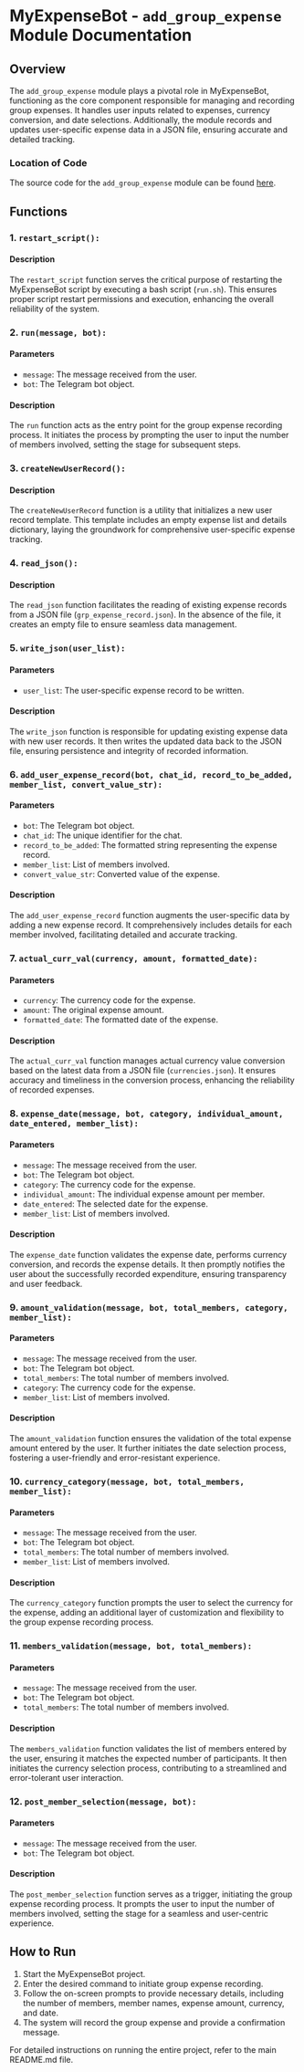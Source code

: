 # MyExpenseBot - `add_group_expense` Module Documentation

## Overview

The `add_group_expense` module plays a pivotal role in MyExpenseBot, functioning as the core component responsible for managing and recording group expenses. It handles user inputs related to expenses, currency conversion, and date selections. Additionally, the module records and updates user-specific expense data in a JSON file, ensuring accurate and detailed tracking.

### Location of Code

The source code for the `add_group_expense` module can be found [here](path/to/expense_manager.py).

## Functions

### 1. `restart_script():`

#### Description

The `restart_script` function serves the critical purpose of restarting the MyExpenseBot script by executing a bash script (`run.sh`). This ensures proper script restart permissions and execution, enhancing the overall reliability of the system.

### 2. `run(message, bot):`

#### Parameters

- `message`: The message received from the user.
- `bot`: The Telegram bot object.

#### Description

The `run` function acts as the entry point for the group expense recording process. It initiates the process by prompting the user to input the number of members involved, setting the stage for subsequent steps.

### 3. `createNewUserRecord():`

#### Description

The `createNewUserRecord` function is a utility that initializes a new user record template. This template includes an empty expense list and details dictionary, laying the groundwork for comprehensive user-specific expense tracking.

### 4. `read_json():`

#### Description

The `read_json` function facilitates the reading of existing expense records from a JSON file (`grp_expense_record.json`). In the absence of the file, it creates an empty file to ensure seamless data management.

### 5. `write_json(user_list):`

#### Parameters

- `user_list`: The user-specific expense record to be written.

#### Description

The `write_json` function is responsible for updating existing expense data with new user records. It then writes the updated data back to the JSON file, ensuring persistence and integrity of recorded information.

### 6. `add_user_expense_record(bot, chat_id, record_to_be_added, member_list, convert_value_str):`

#### Parameters

- `bot`: The Telegram bot object.
- `chat_id`: The unique identifier for the chat.
- `record_to_be_added`: The formatted string representing the expense record.
- `member_list`: List of members involved.
- `convert_value_str`: Converted value of the expense.

#### Description

The `add_user_expense_record` function augments the user-specific data by adding a new expense record. It comprehensively includes details for each member involved, facilitating detailed and accurate tracking.

### 7. `actual_curr_val(currency, amount, formatted_date):`

#### Parameters

- `currency`: The currency code for the expense.
- `amount`: The original expense amount.
- `formatted_date`: The formatted date of the expense.

#### Description

The `actual_curr_val` function manages actual currency value conversion based on the latest data from a JSON file (`currencies.json`). It ensures accuracy and timeliness in the conversion process, enhancing the reliability of recorded expenses.

### 8. `expense_date(message, bot, category, individual_amount, date_entered, member_list):`

#### Parameters

- `message`: The message received from the user.
- `bot`: The Telegram bot object.
- `category`: The currency code for the expense.
- `individual_amount`: The individual expense amount per member.
- `date_entered`: The selected date for the expense.
- `member_list`: List of members involved.

#### Description

The `expense_date` function validates the expense date, performs currency conversion, and records the expense details. It then promptly notifies the user about the successfully recorded expenditure, ensuring transparency and user feedback.

### 9. `amount_validation(message, bot, total_members, category, member_list):`

#### Parameters

- `message`: The message received from the user.
- `bot`: The Telegram bot object.
- `total_members`: The total number of members involved.
- `category`: The currency code for the expense.
- `member_list`: List of members involved.

#### Description

The `amount_validation` function ensures the validation of the total expense amount entered by the user. It further initiates the date selection process, fostering a user-friendly and error-resistant experience.

### 10. `currency_category(message, bot, total_members, member_list):`

#### Parameters

- `message`: The message received from the user.
- `bot`: The Telegram bot object.
- `total_members`: The total number of members involved.
- `member_list`: List of members involved.

#### Description

The `currency_category` function prompts the user to select the currency for the expense, adding an additional layer of customization and flexibility to the group expense recording process.

### 11. `members_validation(message, bot, total_members):`

#### Parameters

- `message`: The message received from the user.
- `bot`: The Telegram bot object.
- `total_members`: The total number of members involved.

#### Description

The `members_validation` function validates the list of members entered by the user, ensuring it matches the expected number of participants. It then initiates the currency selection process, contributing to a streamlined and error-tolerant user interaction.

### 12. `post_member_selection(message, bot):`

#### Parameters

- `message`: The message received from the user.
- `bot`: The Telegram bot object.

#### Description

The `post_member_selection` function serves as a trigger, initiating the group expense recording process. It prompts the user to input the number of members involved, setting the stage for a seamless and user-centric experience.

## How to Run

1. Start the MyExpenseBot project.
2. Enter the desired command to initiate group expense recording.
3. Follow the on-screen prompts to provide necessary details, including the number of members, member names, expense amount, currency, and date.
4. The system will record the group expense and provide a confirmation message.

For detailed instructions on running the entire project, refer to the main README.md file.

